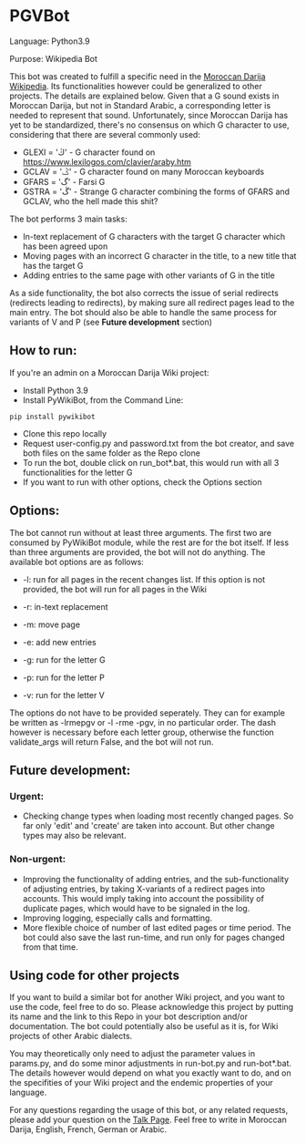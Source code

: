 # PGVBot


Language: Python3.9

Purpose: Wikipedia Bot

This bot was created to fulfill a specific need in the [Moroccan Darija Wikipedia](https://ary.wikipedia.org/wiki/%D8%A7%D9%84%D8%B5%D9%81%D8%AD%D8%A9_%D8%A7%D9%84%D9%84%D9%91%D9%88%D9%84%D8%A7). Its functionalities however could be generalized to other projects. The details are explained below. Given that a G sound exists in Moroccan Darija, but not in Standard Arabic, a corresponding letter is needed to represent that sound. Unfortunately, since Moroccan Darija has yet to be standardized, there's no consensus on which G character to use, considering that there are several commonly used:

- GLEXI = 'ڭ' - G character found on https://www.lexilogos.com/clavier/araby.htm
- GCLAV = 'ݣ' - G character found on many Moroccan keyboards
- GFARS = 'گ' - Farsi G
- GSTRA = 'ڴ' - Strange G character combining the forms of GFARS and GCLAV, who the hell made this shit?

The bot performs 3 main tasks:

- In-text replacement of G characters with the target G character which has been agreed upon
- Moving pages with an incorrect G character in the title, to a new title that has the target G
- Adding entries to the same page with other variants of G in the title

As a side functionality, the bot also corrects the issue of serial redirects (redirects leading to redirects), by making sure all redirect pages lead to the main entry.
The bot should also be able to handle the same process for variants of V and P (see **Future development** section)

## How to run:
If you're an admin on a Moroccan Darija Wiki project:

- Install Python 3.9
- Install PyWikiBot, from the Command Line:
```
pip install pywikibot
```
- Clone this repo locally
- Request user-config.py and password.txt from the bot creator, and save both files on the same folder as the Repo clone
- To run the bot, double click on run_bot*.bat, this would run with all 3 functionalities for the letter G
- If you want to run with other options, check the Options section

## Options:
The bot cannot run without at least three arguments. The first two are consumed by PyWikiBot module, while the rest are for the bot itself. If less than three arguments are provided, the bot will not do anything.
The available bot options are as follows:

- -l: run for all pages in the recent changes list. If this option is not provided, the bot will run for all pages in the Wiki

- -r: in-text replacement
- -m: move page
- -e: add new entries

- -g: run for the letter G
- -p: run for the letter P
- -v: run for the letter V

The options do not have to be provided seperately. They can for example be written as -lrmepgv or -l -rme -pgv, in no particular order. The dash however is necessary before each letter group, otherwise the function validate_args will return False, and the bot will not run.

## Future development:

### Urgent:
- Checking change types when loading most recently changed pages. So far only 'edit' and 'create' are taken into account. But other change types may also be relevant.

### Non-urgent:
- Improving the functionality of adding entries, and the sub-functionality of adjusting entries, by taking X-variants of a redirect pages into accounts. This would imply taking into account the possibility of duplicate pages, which would have to be signaled in the log.
- Improving logging, especially calls and formatting.
- More flexible choice of number of last edited pages or time period. The bot could also save the last run-time, and run only for pages changed from that time.

## Using code for other projects
If you want to build a similar bot for another Wiki project, and you want to use the code, feel free to do so. Please acknowledge this project by putting its name and the link to this Repo in your bot description and/or documentation. The bot could potentially also be useful as it is, for Wiki projects of other Arabic dialects.

You may theoretically only need to adjust the parameter values in params.py, and do some minor adjustments in run-bot.py and run-bot*.bat. The details however would depend on what you exactly want to do, and on the specifities of your Wiki project and the endemic properties of your language.

For any questions regarding the usage of this bot, or any related requests, please add your question on the [Talk Page](https://ary.wikipedia.org/wiki/%D9%86%D9%82%D8%A7%D8%B4_%D8%A7%D9%84%D9%85%D8%B3%D8%AA%D8%AE%D8%AF%D9%85:Ideophagous). Feel free to write in Moroccan Darija, English, French, German or Arabic.
